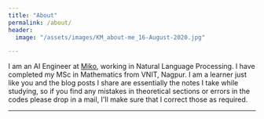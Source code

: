 ```yaml
---
title: "About"
permalink: /about/
header:
  image: "/assets/images/KM_about-me_16-August-2020.jpg"

---
```


I am an AI Engineer at [Miko](https://miko.ai/in), working in Natural Language Processing. I have completed my MSc in Mathematics from VNIT, Nagpur. I am a learner just like you and the blog posts I share are essentially the notes I take while studying, so if you find any mistakes in theoretical sections or errors in the codes please drop in a mail, I'll make sure that I correct those as required.


<script src="https://formspree.io/js/formbutton-v1.min.js" defer></script>
<script>
  window.formbutton=window.formbutton||function(){(formbutton.q=formbutton.q||[]).push(arguments)};
  formbutton("create", {action: "https://formspree.io/f/mjvpovka"})
</script>


<!-- <form style="border:1px solid #ccc;padding:3px;text-align:center;" action="https://feedburner.google.com/fb/a/mailverify" method="post" target="popupwindow" onsubmit="window.open('https://feedburner.google.com/fb/a/mailverify?uri=AKnottyMathematician', 'popupwindow', 'scrollbars=yes,width=550,height=520');return true"><p>Enter your email address:</p><p><input type="text" style="width:140px" name="email"/></p><input type="hidden" value="AKnottyMathematician" name="uri"/><input type="hidden" name="loc" value="en_US"/><input type="submit" value="Subscribe" /><p>Delivered by <a href="https://feedburner.google.com" target="_blank">FeedBurner</a></p></form> -->

<!-- <a href="https://feedburner.google.com/fb/a/mailverify?uri=AKnottyMathematician&amp;loc=en_US">Subscribe to A Knotty Mathematician by Email</a> -->



---